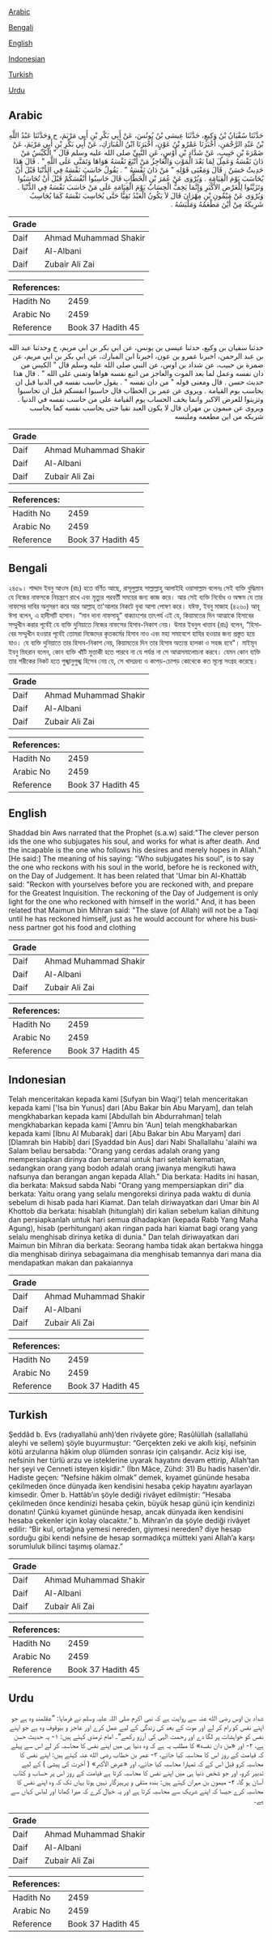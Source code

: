 [Arabic](#arabic)

[Bengali](#bengali)

[English](#english)

[Indonesian](#indonesian)

[Turkish](#turkish)

[Urdu](#urdu)

## Arabic


<div dir="rtl" lang="ar" style={{fontSize:'larger',backgroundColor:'#f8f9fa',padding:20}}>
حَدَّثَنَا سُفْيَانُ بْنُ وَكِيعٍ، حَدَّثَنَا عِيسَى بْنُ يُونُسَ، عَنْ أَبِي بَكْرِ بْنِ أَبِي مَرْيَمَ، ح وَحَدَّثَنَا عَبْدُ اللَّهِ بْنُ عَبْدِ الرَّحْمَنِ، أَخْبَرَنَا عَمْرُو بْنُ عَوْنٍ، أَخْبَرَنَا ابْنُ الْمُبَارَكِ، عَنْ أَبِي بَكْرِ بْنِ أَبِي مَرْيَمَ، عَنْ ضَمْرَةَ بْنِ حَبِيبٍ، عَنْ شَدَّادِ بْنِ أَوْسٍ، عَنِ النَّبِيِّ صلى الله عليه وسلم قَالَ ‏"‏ الْكَيِّسُ مَنْ دَانَ نَفْسَهُ وَعَمِلَ لِمَا بَعْدَ الْمَوْتِ وَالْعَاجِزُ مَنْ أَتْبَعَ نَفْسَهُ هَوَاهَا وَتَمَنَّى عَلَى اللَّهِ ‏"‏ ‏.‏ قَالَ هَذَا حَدِيثٌ حَسَنٌ ‏.‏ قَالَ وَمَعْنَى قَوْلِهِ ‏"‏ مَنْ دَانَ نَفْسَهُ ‏"‏ ‏.‏ يَقُولُ حَاسَبَ نَفْسَهُ فِي الدُّنْيَا قَبْلَ أَنْ يُحَاسَبَ يَوْمَ الْقِيَامَةِ ‏.‏ وَيُرْوَى عَنْ عُمَرَ بْنِ الْخَطَّابِ قَالَ حَاسِبُوا أَنْفُسَكُمْ قَبْلَ أَنْ تُحَاسَبُوا وَتَزَيَّنُوا لِلْعَرْضِ الأَكْبَرِ وَإِنَّمَا يَخِفُّ الْحِسَابُ يَوْمَ الْقِيَامَةِ عَلَى مَنْ حَاسَبَ نَفْسَهُ فِي الدُّنْيَا ‏.‏ وَيُرْوَى عَنْ مَيْمُونِ بْنِ مِهْرَانَ قَالَ لاَ يَكُونُ الْعَبْدُ تَقِيًّا حَتَّى يُحَاسِبَ نَفْسَهُ كَمَا يُحَاسِبُ شَرِيكَهُ مِنْ أَيْنَ مَطْعَمُهُ وَمَلْبَسُهُ ‏.‏
</div>
<div style={{backgroundColor:'#f8f9fa',padding:20, marginBottom: 10}}><table> <thead> <tr> <th>Grade</th> <th></th> </tr> </thead> <tbody> <tr><td>Daif</td><td>Ahmad Muhammad Shakir</td></tr><tr><td>Daif</td><td>Al-Albani</td></tr><tr><td>Daif</td><td>Zubair Ali Zai</td></tr></tbody></table><table> <thead> <tr> <th>References:</th> <th></th> </tr> </thead> <tbody><tr><td>Hadith No</td><td>2459</td></tr><tr><td>Arabic No</td><td>2459</td></tr><tr><td>Reference</td><td>Book 37 Hadith 45</td></tr></tbody></table></div>


<div dir="rtl" lang="ar" style={{fontSize:'larger',backgroundColor:'#f8f9fa',padding:20}}>
حدثنا سفيان بن وكيع، حدثنا عيسى بن يونس، عن ابي بكر بن ابي مريم، ح وحدثنا عبد الله بن عبد الرحمن، اخبرنا عمرو بن عون، اخبرنا ابن المبارك، عن ابي بكر بن ابي مريم، عن ضمرة بن حبيب، عن شداد بن اوس، عن النبي صلى الله عليه وسلم قال " الكيس من دان نفسه وعمل لما بعد الموت والعاجز من اتبع نفسه هواها وتمنى على الله " . قال هذا حديث حسن . قال ومعنى قوله " من دان نفسه " . يقول حاسب نفسه في الدنيا قبل ان يحاسب يوم القيامة . ويروى عن عمر بن الخطاب قال حاسبوا انفسكم قبل ان تحاسبوا وتزينوا للعرض الاكبر وانما يخف الحساب يوم القيامة على من حاسب نفسه في الدنيا . ويروى عن ميمون بن مهران قال لا يكون العبد تقيا حتى يحاسب نفسه كما يحاسب شريكه من اين مطعمه وملبسه
</div>
<div style={{backgroundColor:'#f8f9fa',padding:20, marginBottom: 10}}><table> <thead> <tr> <th>Grade</th> <th></th> </tr> </thead> <tbody> <tr><td>Daif</td><td>Ahmad Muhammad Shakir</td></tr><tr><td>Daif</td><td>Al-Albani</td></tr><tr><td>Daif</td><td>Zubair Ali Zai</td></tr></tbody></table><table> <thead> <tr> <th>References:</th> <th></th> </tr> </thead> <tbody><tr><td>Hadith No</td><td>2459</td></tr><tr><td>Arabic No</td><td>2459</td></tr><tr><td>Reference</td><td>Book 37 Hadith 45</td></tr></tbody></table></div>

## Bengali


<div dir="ltr" lang="bn" style={{fontSize:'larger',backgroundColor:'#f8f9fa',padding:20}}>
২৪৫৯। শাদ্দাদ ইবনু আওস (রাঃ) হতে বর্ণিত আছে, রাসূলুল্লাহ সাল্লাল্লাহু আলাইহি ওয়াসাল্লাম বলেনঃ সেই ব্যক্তি বুদ্ধিমান যে নিজের নাফসকে নিয়ন্ত্রণে রাখে এবং মৃত্যুর পরবর্তী সময়ের জন্য কাজ করে। আর সেই ব্যক্তি নির্বোধ ও অক্ষম যে তার নাফসের দাবির অনুসরণ করে আর আল্লাহ্ তা'আলার নিকটে বৃথা আশা পোষণ করে। যঈফ, ইবনু মাজাহ (৪২৬০) আবূ ঈসা বলেন, এ হাদীসটি হাসান। “মান দানা নাফসাহু” বাক্যাংশের তাৎপর্য এই যে, কিয়ামতের দিন আত্মাকে হিসাবের সম্মুখীন করার পূর্বেই যে ব্যক্তি দুনিয়াতে নিজের নাফসের হিসাব-নিকাশ নেয়। উমার ইবনুল খাত্তাব (রাঃ) বলেন, “হিসাবের সম্মুখীন হওয়ার পূর্বেই তোমরা নিজেদের কৃতকর্মের হিসাব নাও এবং মহা সমাবেশে হাযির হওয়ার জন্য প্রস্তুত হয়ে যাও। যে ব্যক্তি দুনিয়াতে তার হিসাব-নিকাশ নেয়, কিয়ামতের দিন তার হিসাব অত্যন্ত হালকা ও সহজ হবে"। মাইমূন ইবনু মিহরান বলেন, কোন ব্যক্তি খাঁটি মুত্তাকী হতে পারবে না যে পর্যন্ত না সে আত্মসমালোচনা করবে। যেমন কোন ব্যক্তি তার শরীকের নিকট হতে পুঙ্খানুপুঙ্খ হিসেব নেয় যে, সে খাদ্যদ্রব্য ও কাপড়-চোপড় কোথেকে কত মূল্যে সংগ্রহ করেছে।
</div>
<div style={{backgroundColor:'#f8f9fa',padding:20, marginBottom: 10}}><table> <thead> <tr> <th>Grade</th> <th></th> </tr> </thead> <tbody> <tr><td>Daif</td><td>Ahmad Muhammad Shakir</td></tr><tr><td>Daif</td><td>Al-Albani</td></tr><tr><td>Daif</td><td>Zubair Ali Zai</td></tr></tbody></table><table> <thead> <tr> <th>References:</th> <th></th> </tr> </thead> <tbody><tr><td>Hadith No</td><td>2459</td></tr><tr><td>Arabic No</td><td>2459</td></tr><tr><td>Reference</td><td>Book 37 Hadith 45</td></tr></tbody></table></div>

## English


<div dir="ltr" lang="en" style={{fontSize:'larger',backgroundColor:'#f8f9fa',padding:20}}>
Shaddad bin Aws narrated that the Prophet (s.a.w) said:"The clever person ids the one who subjugates his soul, and works for what is after death. And the incapable is the one who follows his desires and merely hopes in Allah." [He said:] The meaning of his saying: "Who subjugates his soul", is to say the one who reckons with his soul in the world, before he is reckoned with, on the Day of Judgement. It has been related that 'Umar bin Al-Khattäb said: "Reckon with yourselves before you are reckoned with, and prepare for the Greatest Inquisition. The reckoning of the Day of Judgement is only light for the one who reckoned with himself in the world." And, it has been related that Maimun bin Mihran said: "The slave (of Allah) will not be a Taqi until he has reckoned himself, just as he would account for where his business partner got his food and clothing
</div>
<div style={{backgroundColor:'#f8f9fa',padding:20, marginBottom: 10}}><table> <thead> <tr> <th>Grade</th> <th></th> </tr> </thead> <tbody> <tr><td>Daif</td><td>Ahmad Muhammad Shakir</td></tr><tr><td>Daif</td><td>Al-Albani</td></tr><tr><td>Daif</td><td>Zubair Ali Zai</td></tr></tbody></table><table> <thead> <tr> <th>References:</th> <th></th> </tr> </thead> <tbody><tr><td>Hadith No</td><td>2459</td></tr><tr><td>Arabic No</td><td>2459</td></tr><tr><td>Reference</td><td>Book 37 Hadith 45</td></tr></tbody></table></div>

## Indonesian


<div dir="ltr" lang="id" style={{fontSize:'larger',backgroundColor:'#f8f9fa',padding:20}}>
Telah menceritakan kepada kami [Sufyan bin Waqi'] telah menceritakan kepada kami ['Isa bin Yunus] dari [Abu Bakar bin Abu Maryam], dan telah mengkhabarkan kepada kami [Abdullah bin Abdurrahman] telah mengkhabarkan kepada kami ['Amru bin 'Aun] telah mengkhabarkan kepada kami [Ibnu Al Mubarak] dari [Abu Bakar bin Abu Maryam] dari [Dlamrah bin Habib] dari [Syaddad bin Aus] dari Nabi Shallallahu 'alaihi wa Salam beliau bersabda: "Orang yang cerdas adalah orang yang mempersiapkan dirinya dan beramal untuk hari setelah kematian, sedangkan orang yang bodoh adalah orang jiwanya mengikuti hawa nafsunya dan berangan angan kepada Allah." Dia berkata: Hadits ini hasan, dia berkata: Maksud sabda Nabi "Orang yang mempersiapkan diri" dia berkata: Yaitu orang yang selalu mengoreksi dirinya pada waktu di dunia sebelum di hisab pada hari Kiamat. Dan telah diriwayatkan dari Umar bin Al Khottob dia berkata: hisablah (hitunglah) diri kalian sebelum kalian dihitung dan persiapkanlah untuk hari semua dihadapkan (kepada Rabb Yang Maha Agung), hisab (perhitungan) akan ringan pada hari kiamat bagi orang yang selalu menghisab dirinya ketika di dunia." Dan telah diriwayatkan dari Maimun bin Mihran dia berkata: Seorang hamba tidak akan bertakwa hingga dia menghisab dirinya sebagaimana dia menghisab temannya dari mana dia mendapatkan makan dan pakaiannya
</div>
<div style={{backgroundColor:'#f8f9fa',padding:20, marginBottom: 10}}><table> <thead> <tr> <th>Grade</th> <th></th> </tr> </thead> <tbody> <tr><td>Daif</td><td>Ahmad Muhammad Shakir</td></tr><tr><td>Daif</td><td>Al-Albani</td></tr><tr><td>Daif</td><td>Zubair Ali Zai</td></tr></tbody></table><table> <thead> <tr> <th>References:</th> <th></th> </tr> </thead> <tbody><tr><td>Hadith No</td><td>2459</td></tr><tr><td>Arabic No</td><td>2459</td></tr><tr><td>Reference</td><td>Book 37 Hadith 45</td></tr></tbody></table></div>

## Turkish


<div dir="ltr" lang="tr" style={{fontSize:'larger',backgroundColor:'#f8f9fa',padding:20}}>
Şeddâd b. Evs (radıyallahü anh)’den rivâyete göre; Rasûlüllah (sallallahü aleyhi ve sellem) şöyle buyurmuştur: “Gerçekten zeki ve akıllı kişi, nefsinin kötü arzularına hâkim olup ölümden sonrası için çalışandır. Aciz kişi ise, nefsinin her türlü arzu ve isteklerine uyarak hayatını devam ettirip, Allah’tan her şeyi ve Cenneti isteyen kişidir.” (İbn Mâce, Zühd: 31) Bu hadis hasen'dir. Hadiste geçen: “Nefsine hâkim olmak” demek, kıyamet gününde hesaba çekilmeden önce dünyada iken kendisini hesaba çekip hayatını ayarlayan kimsedir. Ömer b. Hattâb’ın şöyle dediği rivâyet edilmiştir: “Hesaba çekilmeden önce kendinizi hesaba çekin, büyük hesap günü için kendinizi donatın! Çünkü kıyamet gününde hesap, ancak dünyada iken kendisini hesaba çekenler için kolay olacaktır.” b. Mihran’ın da şöyle dediği rivâyet edilir: “Bir kul, ortağına yemesi nereden, giymesi nereden? diye hesap sorduğu gibi kendi nefsine de hesap sormadıkça mütteki yani Allah’a karşı sorumluluk bilinci taşımış olamaz.”
</div>
<div style={{backgroundColor:'#f8f9fa',padding:20, marginBottom: 10}}><table> <thead> <tr> <th>Grade</th> <th></th> </tr> </thead> <tbody> <tr><td>Daif</td><td>Ahmad Muhammad Shakir</td></tr><tr><td>Daif</td><td>Al-Albani</td></tr><tr><td>Daif</td><td>Zubair Ali Zai</td></tr></tbody></table><table> <thead> <tr> <th>References:</th> <th></th> </tr> </thead> <tbody><tr><td>Hadith No</td><td>2459</td></tr><tr><td>Arabic No</td><td>2459</td></tr><tr><td>Reference</td><td>Book 37 Hadith 45</td></tr></tbody></table></div>

## Urdu


<div dir="rtl" lang="ur" style={{fontSize:'larger',backgroundColor:'#f8f9fa',padding:20}}>
شداد بن اوس رضی الله عنہ سے روایت ہے کہ نبی اکرم صلی اللہ علیہ وسلم نے فرمایا: ”عقلمند وہ ہے جو اپنے نفس کو رام کر لے اور موت کے بعد کی زندگی کے لیے عمل کرے اور عاجز و بیوقوف وہ ہے جو اپنے نفس کو خواہشات پر لگا دے اور رحمت الٰہی کی آرزو رکھے“۔ امام ترمذی کہتے ہیں: ۱- یہ حدیث حسن ہے، ۲- اور «من دان نفسه» کا مطلب یہ ہے کہ وہ دنیا ہی میں اپنے نفس کا محاسبہ کر لے اس سے پہلے کہ قیامت کے روز اس کا محاسبہ کیا جائے، ۳- عمر بن خطاب رضی الله عنہ کہتے ہیں: اپنے نفس کا محاسبہ کرو قبل اس کے کہ تمہارا محاسبہ کیا جائے، اور «عرض الأكبر» ( آخرت کی پیشی ) کے لیے تدبیر کرو، اور جو شخص دنیا ہی میں اپنے نفس کا محاسبہ کرتا ہے قیامت کے روز اس پر حساب و کتاب آسان ہو گا، ۴- میمون بن مہران کہتے ہیں: بندہ متقی و پرہیزگار نہیں ہوتا یہاں تک کہ وہ اپنے نفس کا محاسبہ کرے جیسا کہ اپنے شریک سے محاسبہ کرتا ہے اور یہ خیال کرے کہ میرا کھانا اور لباس کہاں سے ہے۔
</div>
<div style={{backgroundColor:'#f8f9fa',padding:20, marginBottom: 10}}><table> <thead> <tr> <th>Grade</th> <th></th> </tr> </thead> <tbody> <tr><td>Daif</td><td>Ahmad Muhammad Shakir</td></tr><tr><td>Daif</td><td>Al-Albani</td></tr><tr><td>Daif</td><td>Zubair Ali Zai</td></tr></tbody></table><table> <thead> <tr> <th>References:</th> <th></th> </tr> </thead> <tbody><tr><td>Hadith No</td><td>2459</td></tr><tr><td>Arabic No</td><td>2459</td></tr><tr><td>Reference</td><td>Book 37 Hadith 45</td></tr></tbody></table></div>